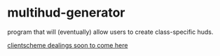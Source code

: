 # multihud-generator
 
program that will (eventually) allow users to create class-specific huds.

[clientscheme dealings soon to come here](https://replit.com/@JackKennedy14/clientscheme-dealing#main.cs)
